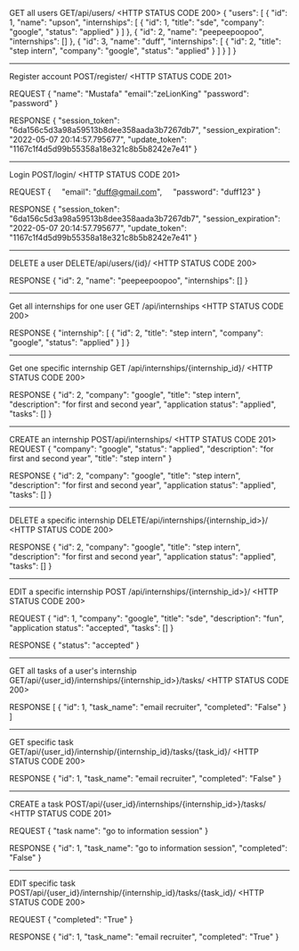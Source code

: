 GET all users
GET/api/users/
<HTTP STATUS CODE 200>
{
    "users": [
        {
            "id": 1,
            "name": "upson",
            "internships": [
                {
                    "id": 1,
                    "title": "sde",
                    "company": "google",
                    "status": "applied"
                }
            ]
        },
        {
            "id": 2,
            "name": "peepeepoopoo",
            "internships": []
        },
        {
            "id": 3,
            "name": "duff",
            "internships": [
                {
                    "id": 2,
                    "title": "step intern",
                    "company": "google",
                    "status": "applied"
                }
            ]
        }
    ]
}

----------------------------------------------------------

Register account
POST/register/
<HTTP STATUS CODE 201>

REQUEST
{
    "name": "Mustafa"
    "email":"zeLionKing"
    "password": "password"
}

RESPONSE
{
    "session_token": "6da156c5d3a98a59513b8dee358aada3b7267db7",
    "session_expiration": "2022-05-07 20:14:57.795677",
    "update_token": "1167c1f4d5d99b55358a18e321c8b5b8242e7e41"
}

----------------------------------------------------------

Login
POST/login/
<HTTP STATUS CODE 201>

REQUEST
{
    "email": "duff@gmail.com",
    "password": "duff123"
}

RESPONSE
{
    "session_token": "6da156c5d3a98a59513b8dee358aada3b7267db7",
    "session_expiration": "2022-05-07 20:14:57.795677",
    "update_token": "1167c1f4d5d99b55358a18e321c8b5b8242e7e41"
}

----------------------------------------------------------

DELETE a user
DELETE/api/users/{id}/
<HTTP STATUS CODE 200>

RESPONSE 
{
    "id": 2,
    "name": "peepeepoopoo",
    "internships": []
}

----------------------------------------------------------

Get all internships for one user
GET /api/internships
<HTTP STATUS CODE 200>

RESPONSE
{
    "internship": [
        {
            "id": 2,
            "title": "step intern",
            "company": "google",
            "status": "applied"
        }
    ]
}

----------------------------------------------------------

Get one specific internship
GET /api/internships/{internship_id}/
<HTTP STATUS CODE 200>

RESPONSE
{
    "id": 2,
    "company": "google",
    "title": "step intern",
    "description": "for first and second year",
    "application status": "applied",
    "tasks": []
}

----------------------------------------------------------

CREATE an internship
POST/api/internships/
<HTTP STATUS CODE 201>
REQUEST
{
    "company": "google",
    "status": "applied",
    "description": "for first and second year",
    "title": "step intern"
}

RESPONSE 
{
    "id": 2,
    "company": "google",
    "title": "step intern",
    "description": "for first and second year",
    "application status": "applied",
    "tasks": []
}

----------------------------------------------------------

DELETE a specific internship
DELETE/api/internships/{internship_id>}/
<HTTP STATUS CODE 200>

RESPONSE 
{
    "id": 2,
    "company": "google",
    "title": "step intern",
    "description": "for first and second year",
    "application status": "applied",
    "tasks": []
}

----------------------------------------------------------

EDIT a specific internship
POST /api/internships/{internship_id>}/
<HTTP STATUS CODE 200>

REQUEST
{
    "id": 1,
    "company": "google",
    "title": "sde",
    "description": "fun",
    "application status": "accepted",
    "tasks": []
}

RESPONSE
{
    "status": "accepted"
}

----------------------------------------------------------

GET all tasks of a user's internship
GET/api/{user_id}/internships/{internship_id>}/tasks/
<HTTP STATUS CODE 200>

RESPONSE
[
    {
        "id": 1,
        "task_name": "email recruiter",
        "completed": "False"
    }
]

----------------------------------------------------------

GET specific task
GET/api/{user_id}/internship/{internship_id}/tasks/{task_id}/
<HTTP STATUS CODE 200>

RESPONSE
{
    "id": 1,
    "task_name": "email recruiter",
    "completed": "False"
}

----------------------------------------------------------

CREATE a task
POST/api/{user_id}/internships/{internship_id>}/tasks/
<HTTP STATUS CODE 201>

REQUEST
{
    "task name": "go to information session"
}

RESPONSE
{
    "id": 1,
    "task_name": "go to information session",
    "completed": "False"
}

----------------------------------------------------------

EDIT specific task
POST/api/{user_id}/internship/{internship_id}/tasks/{task_id}/
<HTTP STATUS CODE 200>

REQUEST
{
    "completed": "True"
}

RESPONSE
{
    "id": 1,
    "task_name": "email recruiter",
    "completed": "True"
}